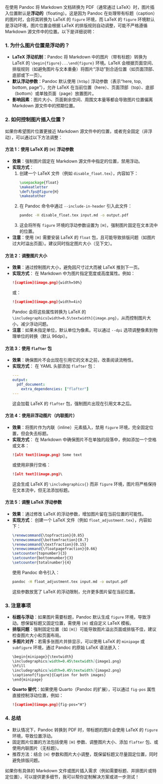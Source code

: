 在使用 Pandoc 将 Markdown 文档转换为 PDF（通常通过 LaTeX）时，图片插入位置默认是**浮动的**（floating）。这是因为 Pandoc 在处理带有标题（caption）的图片时，会将其转换为 LaTeX 的 `figure` 环境，而 LaTeX 的 `figure` 环境默认是浮动环境，图片位置会根据 LaTeX 的排版规则自动调整，可能不严格遵循 Markdown 源文件中的位置。以下是详细说明：

### 1. 为什么图片位置是浮动的？
- **LaTeX 浮动机制**：Pandoc 将 Markdown 中的图片（带有标题）转换为 LaTeX 的 `\begin{figure}...\end{figure}` 环境。LaTeX 会根据页面空间、排版规则（如避免图片与文本重叠）将图片“浮动”到合适位置（如页面顶部、底部或下一页）。
- **默认浮动参数**：Pandoc 默认使用 `[htbp]` 浮动参数（表示“here, top, bottom, page”），允许 LaTeX 在当前位置（here）、页面顶部（top）、底部（bottom）或单独页面（page）放置图片。
- **影响因素**：图片大小、页面剩余空间、周围文本量等都会导致图片位置偏离 Markdown 源文件中的预期位置。

### 2. 如何控制图片插入位置？
如果你希望图片位置更接近 Markdown 源文件中的位置，或者完全固定（非浮动），可以通过以下方法调整：

#### 方法 1：使用 LaTeX 的 `[H]` 浮动参数
- **效果**：强制图片固定在 Markdown 源文件中指定的位置，禁用浮动。
- **实现方式**：
  1. 创建一个 LaTeX 文件（例如 `disable_float.tex`），内容如下：
     ```latex
     \usepackage{float}
     \makeatletter
     \def\fps@figure{H}
     \makeatother
     ```
  2. 在 Pandoc 命令中通过 `--include-in-header` 引入此文件：
     ```bash
     pandoc -H disable_float.tex input.md -o output.pdf
     ```
  3. 这会将所有 `figure` 环境的浮动参数设置为 `[H]`，强制图片固定在文本流中的位置。[](https://stackoverflow.com/questions/49482221/pandoc-markdown-to-pdf-image-position)[](https://stackoverflow.com/questions/49482221/pandoc-markdown-to-pdf-image-position/58840456)
- **注意**：使用 `[H]` 需要安装 LaTeX 的 `float` 包，且可能导致排版问题（如图片过大时溢出页面）。建议同时指定图片大小（见下文）。

#### 方法 2：调整图片大小
- **效果**：通过控制图片大小，避免因尺寸过大而被 LaTeX 推到下一页。
- **实现方式**：
  在 Markdown 中为图片指定宽度或高度属性。例如：
  ```markdown
  ![caption](image.png){width=50%}
  ```
  或：
  ```markdown
  ![caption](image.png){width=4in}
  ```
  Pandoc 会将这些属性转换为 LaTeX 的 `\includegraphics[width=0.5\textwidth]{image.png}`，从而控制图片大小，减少浮动问题。[](https://quarto.org/docs/authoring/figures.html)[](https://pandoc.org/chunkedhtml-demo/8.17-images.html)
- **注意**：如果未指定单位，默认单位为像素。可以通过 `--dpi` 选项调整像素到物理单位的转换（默认 96dpi）。[](https://superuser.com/questions/796565/correctly-sizing-png-images-in-markdown-with-pandoc-for-html-pdf-docx)

#### 方法 3：使用 `flafter` 包
- **效果**：确保图片不会出现在引用它的文本之前，改善阅读流畅性。
- **实现方式**：
  在 YAML 头部添加 `flafter` 包：
  ```yaml
  ---
  output:
    pdf_document:
      extra_dependencies: ["flafter"]
  ---
  ```
  这会加载 LaTeX 的 `flafter` 包，强制图片出现在引用文本之后。[](https://bookdown.org/yihui/rmarkdown-cookbook/figure-placement.html)

#### 方法 4：使用非浮动图片（内联图片）
- **效果**：将图片作为内联（inline）元素插入，禁用 `figure` 环境，完全固定位置，但会失去标题。
- **实现方式**：
  在 Markdown 中确保图片不在单独的段落中，例如添加一个空格或文本：
  ```markdown
  ![alt text](image.png) Some text
  ```
  或使用非换行空格：
  ```markdown
  ![alt text](image.png)\
  ```
  这会生成 LaTeX 的 `\includegraphics{}` 而非 `figure` 环境，图片将严格保持在文本流中，但无法添加标题。[](https://tex.stackexchange.com/questions/101725/latex-figures-appear-before-text-in-pandoc-markdown)[](https://pandoc.org/chunkedhtml-demo/8.17-images.html)

#### 方法 5：调整 LaTeX 浮动参数
- **效果**：通过修改 LaTeX 的浮动参数，增加图片留在当前位置的可能性。
- **实现方式**：
  创建一个 LaTeX 文件（例如 `float_adjustment.tex`），内容如下：
  ```latex
  \renewcommand{\topfraction}{0.85}
  \renewcommand{\bottomfraction}{0.7}
  \renewcommand{\textfraction}{0.15}
  \renewcommand{\floatpagefraction}{0.66}
  \setcounter{topnumber}{3}
  \setcounter{bottomnumber}{3}
  \setcounter{totalnumber}{4}
  ```
  使用 Pandoc 命令引入：
  ```bash
  pandoc -H float_adjustment.tex input.md -o output.pdf
  ```
  这些参数放宽了 LaTeX 的浮动限制，允许更多图片留在当前位置。[](https://bookdown.org/yihui/rmarkdown-cookbook/figure-placement.html)

### 3. 注意事项
- **标题与浮动**：如果图片需要标题，Pandoc 默认生成 `figure` 环境，导致浮动。想保留标题又固定位置，需使用 `[H]` 或自定义 LaTeX 模板。
- **排版问题**：强制固定位置（如 `[H]`）可能导致图片溢出页面或排版不佳，建议检查图片大小和页面布局。
- **多图片对齐**：若需多张图片并排显示，可以使用 LaTeX 的 `minipage` 或 `subfigure` 环境，通过 Pandoc 的原始 LaTeX 语法嵌入：
  ```markdown
  \begin{minipage}{\textwidth}
  \includegraphics[width=0.45\textwidth]{image1.png}
  \hfill
  \includegraphics[width=0.45\textwidth]{image2.png}
  \captionof{figure}{Caption for both images}
  \end{minipage}
  ```
  [](https://tex.stackexchange.com/questions/101725/latex-figures-appear-before-text-in-pandoc-markdown)[](https://stackoverflow.com/questions/15367332/how-to-use-pandoc-image-alignment-to-align-two-images-in-the-same-row)
- **Quarto 替代**：如果使用 Quarto（Pandoc 的扩展），可以通过 `fig-pos` 属性直接控制浮动位置，例如：
  ```markdown
  ![caption](image.png){fig-pos="H"}
  ```
  [](https://quarto.org/docs/authoring/figures.html)

### 4. 总结
- 默认情况下，Pandoc 转换到 PDF 时，带标题的图片会使用 LaTeX 的 `figure` 环境，导致位置浮动。
- 固定图片位置的方法包括使用 `[H]` 参数、调整图片大小、添加 `flafter` 包、或使用内联图片（无标题）。
- 推荐方法：结合 `[H]` 参数和图片大小调整，既保留标题又尽量固定位置，同时避免排版问题。

如果你有具体的 Markdown 文件或图片插入需求（例如需要标题、并排图片或特定位置），可以提供更多细节，我可以帮你定制解决方案或进一步测试！
